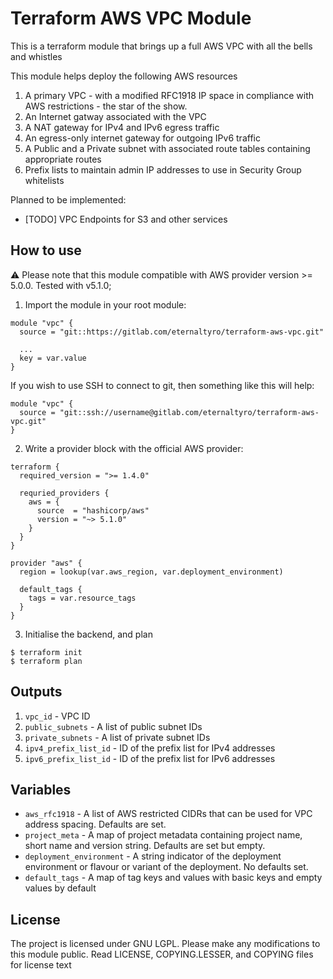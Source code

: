 # Terraform AWS VPC Module

This is a terraform module that brings up a full AWS VPC with all the bells and whistles

This module helps deploy the following AWS resources

1. A primary VPC - with a modified RFC1918 IP space in compliance with AWS restrictions - the star of the show.
2. An Internet gatway associated with the VPC
3. A NAT gateway for IPv4 and IPv6 egress traffic
4. An egress-only internet gateway for outgoing IPv6 traffic
5. A Public and a Private subnet with associated route tables containing appropriate routes
6. Prefix lists to maintain admin IP addresses to use in Security Group whitelists

Planned to be implemented:

- [TODO] VPC Endpoints for S3 and other services

## How to use

:warning: Please note that this module compatible with AWS provider version >= 5.0.0. Tested with v5.1.0;

1. Import the module in your root module:

```
module "vpc" {
  source = "git::https://gitlab.com/eternaltyro/terraform-aws-vpc.git"

  ...
  key = var.value
}
```

If you wish to use SSH to connect to git, then something like this will help:

```
module "vpc" {
  source = "git::ssh://username@gitlab.com/eternaltyro/terraform-aws-vpc.git"
}
```

2. Write a provider block with the official AWS provider:

```
terraform {
  required_version = ">= 1.4.0"

  requried_providers {
    aws = {
      source  = "hashicorp/aws"
      version = "~> 5.1.0"
    }
  }
}

provider "aws" {
  region = lookup(var.aws_region, var.deployment_environment)

  default_tags {
    tags = var.resource_tags
  }
}
```

3. Initialise the backend, and plan

```
$ terraform init
$ terraform plan
```

## Outputs

1. `vpc_id` - VPC ID
2. `public_subnets` - A list of public subnet IDs
3. `private_subnets` - A list of private subnet IDs
4. `ipv4_prefix_list_id` - ID of the prefix list for IPv4 addresses
4. `ipv6_prefix_list_id` - ID of the prefix list for IPv6 addresses

## Variables

- `aws_rfc1918` - A list of AWS restricted CIDRs that can be used for VPC address spacing. Defaults are set.
- `project_meta` - A map of project metadata containing project name, short name and version string. Defaults are set but empty.
- `deployment_environment` - A string indicator of the deployment environment or flavour or variant of the deployment. No defaults set.
- `default_tags` - A map of tag keys and values with basic keys and empty values by default

## License

The project is licensed under GNU LGPL. Please make any modifications to this module public. Read LICENSE, COPYING.LESSER, and COPYING files for license text
